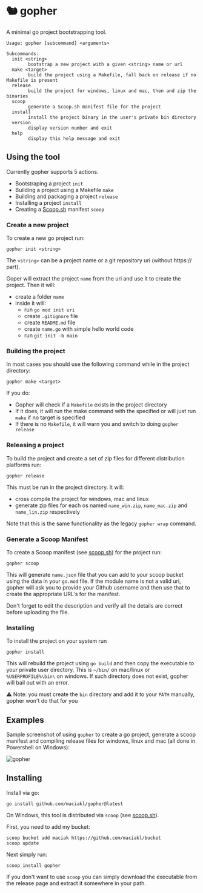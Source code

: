 # 🐿 gopher

A minimal go project bootstrapping tool.

    Usage: gopher [subcommand] <arguments>

    Subcommands:
      init <string>
            bootstrap a new project with a given <string> name or url
      make <target>
            build the project using a Makefile, fall back on release if no Makefile is present
      release
            build the project for windows, linux and mac, then and zip the binaries
      scoop
            generate a Scoop.sh manifest file for the project
      install
            install the project binary in the user's private bin directory
      version
            display version number and exit
      help
            display this help message and exit

## Using the tool

Currently gopher supports 5 actions.

- Bootstraping a project `init`
- Building a project using a Makefile `make`
- Building and packaging a project `release`
- Installing a project `install`
- Creating a [Scoop.sh](https://scoop.sh) manifest `scoop`

### Create a new project

To create a new go project run:

    gopher init <string>

The `<string>` can be a project name or a git repository uri (without https:// part).

Goper will extract the project `name` from the uri and use it to create the project. Then it will:

- create a folder `name`
- inside it will:
  - run `go mod init uri`
  - create `.gitignore` file
  - create `README.md` file
  - create `name.go` with simple hello world code
  - run `git init -b main`
 
### Building the project

In most cases you should use the following command while in the project directory:

    gopher make <target>

If you do:

- Gopher will check if a `Makefile` exists in the project directory
- If it does, it will run the make command with the specified <target> or will just run `make` if no target is specified
- If there is no `Makefile`, it will warn you and switch to doing `gopher release`

### Releasing a project

To build the project and create a set of zip files for different distribution platforms run:

    gopher release

This must be run in the project directory. It will:

- cross compile the project for windows, mac and linux
- generate zip files for each os named `name_win.zip`, `name_mac.zip` and `name_lin.zip` respectively

Note that this is the same functionality as the legacy `gopher wrap` command.

### Generate a Scoop Manifest

To create a Scoop manifest (see [scoop.sh](https://scoop.sh)) for the project run:

    gopher scoop

This will generate `name.json` file that you can add to your scoop bucket using the data in your `go.mod` file. If the module name is not a valid uri, gopher will ask you to provide your Github username
and then use that to create the appropriate URL's for the manifest.

Don't forget to edit the description and verify all the details are correct before uploading the file.

### Installing

To install the project on your system run

    gopher install

This will rebuild the project using `go build` and then copy the executable to your private user directory. This is `~/bin/` on mac/linux or `%USERPROFILE%\bin\` on windows. If such directory does not exist, gopher will bail out with an error.

⚠️ Note: you must create the `bin` directory and add it to your `PATH` manually, gopher won't do that for you

## Examples

Sample screenshot of using `gopher` to create a go project, generate a scoop manifest and compiling release files for windows, linux and mac (all done in Powershell on Windows):

![gopher](https://github.com/user-attachments/assets/88c54157-4e5c-435a-b9d9-dd8f24734a3f)

## Installing

Install via go:
 
    go install github.com/maciakl/gopher@latest

On Windows, this tool is distributed via `scoop` (see [scoop.sh](https://scoop.sh)).

First, you need to add my bucket:

    scoop bucket add maciak https://github.com/maciakl/bucket
    scoop update

Next simply run:
 
    scoop install gopher

If you don't want to use `scoop` you can simply download the executable from the release page and extract it somewhere in your path.

